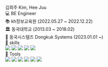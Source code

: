 김희주 Kim, Hee Juu <br>
💻 BE Engineer<br>
📚 kh정보교육원 (2022.05.27 ~ 2022.12.22) <br>
🏛 동국대학교 (2013.03 ~ 2018.02) <br>
💼 동국시스템즈 Dongkuk Systems (2023.01.01 ~)<br>
📌 skills<br>
<img src="https://img.shields.io/badge/Java-20C997?style=flat-square6&color=FD3A5C"/>
<img src="https://img.shields.io/badge/JavaScript-20C997?style=flat-square6&logo=JavaScript&color=E34F26"/>
<img src="https://img.shields.io/badge/Vue.js-4FC08D?style=square&logo=Vue.js&logoColor=FFFFFF"/>
<img src="https://img.shields.io/badge/CSS3-1572B6?style=flat-square6&logo=CSS3&color=1572B6"/>
<img src="https://img.shields.io/badge/HTML5-E34F26?style=flat-square&logo=HTML5&logoColor=FFFFFF"/>
<br>
📌 Tools<br>
<img src="https://img.shields.io/badge/Spring-FFFFFF?style=flat-square6&logo=Spring&color=6DB33F"/>
<img src="https://img.shields.io/badge/Oracle-FFFFFF?style=flat-square6&logo=Oracle&color=F80000"/>
<img src="https://img.shields.io/badge/MySQL-FFFFFF?style=flat-square6&logo=MySQL&color=4479A1"/>
<img src="https://img.shields.io/badge/PostgreSQL-FFFFFF?style=flat-square6&logo=PostgreSQL&color=4169E1"/>
<img src="https://img.shields.io/badge/Eclipse IDE-FFFFFF?style=flat-square6&logo=Eclipse IDE&color=2C2255"/>
<img src="https://img.shields.io/badge/GitHub-FFFFFF?style=flat-square6&logo=GitHub&color=181717"/><br>






<!--  
 <a href="https://velog.io/@gpfl5202/series" target="_blank"><img src="https://img.shields.io/badge/Velog-20C997?style=flat-square&logo=Velog&logoColor=FFFFFF"/></a> <br>
[![Velog's GitHub stats](https://velog-readme-stats.vercel.app/api?name=gpfl5202)]((https://velog.io/@gpfl5202))  


<img src="https://github-readme-stats.vercel.app/api/top-langs/?username=heejuu321&layout=compact&theme=cobalt"/>

 <a href="https://hits.seeyoufarm.com"><img src="https://hits.seeyoufarm.com/api/count/incr/badge.svg?url=https%3A%2F%2Fgithub.com%2Fheejuu321&count_bg=%23090908&title_bg=%23555555&icon=github.svg&icon_color=%23E7E7E7&title=hits&edge_flat=false"/>
  
    
<!--📈 GitHub stats 📈 

![Anurag's GitHub stats](https://github-readme-stats.vercel.app/api?username=heejuu321&show_icons=true&theme=gotham) -->
